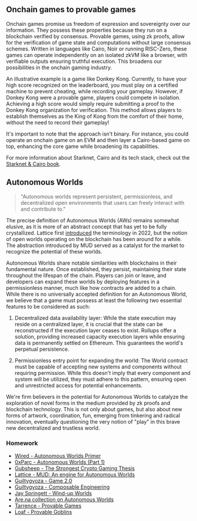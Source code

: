 ## Onchain games to provable games

Onchain games promise us freedom of expression and sovereignty over our information. They possess these properties because they run on a blockchain verified by consensus. Provable games, using zk proofs, allow for the verification of game state and computations without large consensus schemes. Written in languages like Cairo, Noir or running RISC-Zero, these games can operate independently on an isolated zkVM like a browser, with verifiable outputs ensuring truthful execution. This broadens our possibilities in the onchain gaming industry.

An illustrative example is a game like Donkey Kong. Currently, to have your high score recognized on the leaderboard, you must play on a certified machine to prevent cheating, while recording your gameplay. However, if Donkey Kong were a provable game, players could compete in isolation. Achieving a high score would simply require submitting a proof to the Donkey Kong organization for verification. This method allows players to establish themselves as the King of Kong from the comfort of their home, without the need to record their gameplay!

It's important to note that the approach isn't binary. For instance, you could operate an onchain game on an EVM and then layer a Cairo-based game on top, enhancing the core game while broadening its capabilities.

For more information about Starknet, Cairo and its tech stack, check out the [Starknet & Cairo book](https://book.starknet.io/).

## Autonomous Worlds

> "Autonomous worlds represent persistent, permissionless, and decentralized open environments that users can freely interact with and contribute to."

The precise definition of Autonomous Worlds (AWs) remains somewhat elusive, as it is more of an abstract concept that has yet to be fully crystallized. Lattice first [introduced](https://0xparc.org/blog/autonomous-worlds) the terminology in 2022, but the notion of open worlds operating on the blockchain has been around for a while. The abstraction introduced by MUD served as a catalyst for the market to recognize the potential of these worlds.

Autonomous Worlds share notable similarities with blockchains in their fundamental nature. Once established, they persist, maintaining their state throughout the lifespan of the chain. Players can join or leave, and developers can expand these worlds by deploying features in a permissionless manner, much like how contracts are added to a chain. While there is no universally accepted definition for an Autonomous World, we believe that a game must possess at least the following two essential features to be considered as such:

1. Decentralized data availability layer: While the state execution may reside on a centralized layer, it is crucial that the state can be reconstructed if the execution layer ceases to exist. Rollups offer a solution, providing increased capacity execution layers while ensuring data is permanently settled on Ethereum. This guarantees the world's perpetual persistence.

2. Permissionless entry point for expanding the world: The World contract must be capable of accepting new systems and components without requiring permission. While this doesn't imply that every component and system will be utilized, they must adhere to this pattern, ensuring open and unrestricted access for potential enhancements.

We're firm believers in the potential for Autonomous Worlds to catalyze the exploration of novel forms in the medium provided by zk proofs and blockchain technology. This is not only about games, but also about new forms of artwork, coordination, fun, emerging from tinkering and radical innovation, eventually questioning the very notion of "play" in this brave new decentralized and trustless world.

### Homework

-   [Wired - Autonomous Worlds Primer](https://www.wired.com/story/autonomous-worlds-aim-to-free-online-games-from-corporate-control/)
-   [0xParc - Autonomous Worlds (Part 1)](https://0xparc.org/blog/autonomous-worlds)
-   [Gubsheep - The Strongest Crypto Gaming Thesis](https://gubsheep.substack.com/p/the-strongest-crypto-gaming-thesis)
-   [Lattice - MUD: An engine for Autonomous Worlds](https://lattice.xyz/blog/mud-an-engine-for-autonomous-worlds)
-   [Guiltygyoza - Game 2.0](https://www.guiltygyoza.xyz/2022/07/game2)
-   [Guiltygyoza - Composable Engineering](https://www.guiltygyoza.xyz/2023/05/composable-engineering)
-   [Jay Springett - Wind-up Worlds](https://www.thejaymo.net/2022/05/06/wind-up-worlds/)
-   [Are.na collection on Autonomous Worlds](https://www.are.na/sylve-chevet/on-chain-realities-and-autonomous-worlds)
-   [Tarrence - Provable Games](https://www.dojoengine.org/en/articles/provable-games/)
-   [Loaf - Provable Goblins](https://loaf.coffee/posts/provable-goblins)
